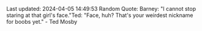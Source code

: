 Last updated: 2024-04-05 14:49:53
Random Quote: Barney: "I cannot stop staring at that girl's face."Ted: "Face, huh? That's your weirdest nickname for boobs yet." - Ted Mosby